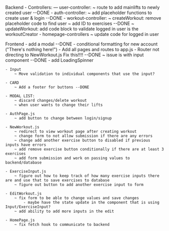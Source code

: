 Backend
    - Controllers:
        — user-controller:
            ~ route to add mainlifts to newly created user --DONE
        - auth-controller:
            ~ add placeholder functions to create user & login --DONE
        - workout-controller:
            ~ createWorkout: remove placeholder code to find user
            ~ add ID to exercises --DONE
            ~ updateWorkout: add code block to validate logged in user is the workoutCreator
        - homepage-controllers
            ~ update code for logged in user

Frontend
    - add a modal --DONE
    - conditional formatting for new account ("There's nothing here!")
    - Add all pages and routes to app.js
    - Router not directing to NewWorkout.js Fix this!!!! --DONE
        ~ issue is with input component --DONE
    - add LoadingSpinner

    - Input
        ~ Move validation to individual components that use the input?

    - CARD
        ~ Add a footer for buttons --DONE

    - MODAL LIST:
        ~ discard changes/delete workout
        ~ when user wants to change their lifts

    - AuthPage.js
        ~ add button to change between login/signup

    - NewWorkout.js
        ~ redirect to view workout page after creating workout
        ~ change form to not allow submission if there are any errors
        ~ change add another exercise button to disabled if previous inputs have errors
        ~ add remove exercise button conditionally if there are at least 3 exercises
        ~ add form submission and work on passing values to backend/database

    - ExerciseInput.js
        ~ figure out how to keep track of how many exercise inputs there are and use that to save exercises to database
        ~ figure out button to add another exercise input to form

    - EditWorkout.js
        ~ fix form to be able to change values and save changes
            - maybe have the state update in the component that is using Input/ExerciseInput?
        ~ add ability to add more inputs in the edit

    - HomePage.js
        ~ fix fetch hook to communicate to backend